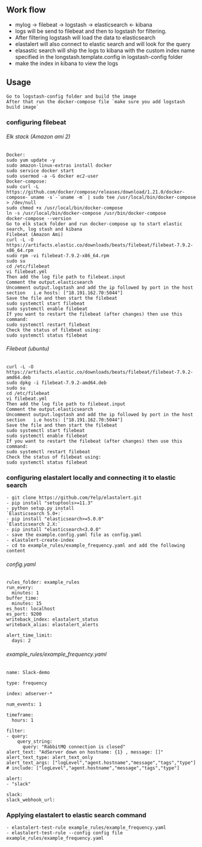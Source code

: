
## Work flow
- mylog -> filebeat -> logstash -> elasticsearch <- kibana
- logs will be send to filebeat and then to logstash for filtering. 
- After filtering logstash will load the data to elasticsearch
- elastalert will also connect to elastic search and will look for the query
- elasastic search will ship the logs to kibana with the custom index name specified in the longstash.template.config in logstash-config folder
- make the index in kibana to view the logs 
## Usage
```
Go to logstash-config folder and build the image
After that run the docker-compose file `make sure you add logstash build image`
```
### configuring filebeat

###### Elk stack (Amazon ami 2)
```
Docker:
sudo yum update -y
sudo amazon-linux-extras install docker
sudo service docker start
sudo usermod -a -G docker ec2-user
Docker-compose:
sudo curl -L https://github.com/docker/compose/releases/download/1.21.0/docker-compose-`uname -s`-`uname -m` | sudo tee /usr/local/bin/docker-compose > /dev/null
sudo chmod +x /usr/local/bin/docker-compose
ln -s /usr/local/bin/docker-compose /usr/bin/docker-compose
docker-compose --version
Go to elk stack folder and run docker-compose up to start elastic search, log stash and kibana
Filebeat (Amazon Ami)
curl -L -O https://artifacts.elastic.co/downloads/beats/filebeat/filebeat-7.9.2-x86_64.rpm
sudo rpm -vi filebeat-7.9.2-x86_64.rpm
sudo su	
cd /etc/filebeat	
vi filebeat.yml	
Then add the log file path to filebeat.input	
Comment the output.elasticsearch	
Uncomment output.logstash and add the ip followed by port in the host section	i.e hosts: ["18.191.162.70:5044"]	
Save the file and then start the filebeat	
sudo systemctl start filebeat	
sudo systemctl enable filebeat	
If you want to restart the filebeat (after changes) then use this command:	
sudo systemctl restart filebeat	
Check the status of filebeat using:	
sudo systemctl status filebeat	
```
###### Filebeat (ubuntu)
```
curl -L -O https://artifacts.elastic.co/downloads/beats/filebeat/filebeat-7.9.2-amd64.deb	
sudo dpkg -i filebeat-7.9.2-amd64.deb	
sudo su	
cd /etc/filebeat	
vi filebeat.yml	
Then add the log file path to filebeat.input	
Comment the output.elasticsearch	
Uncomment output.logstash and add the ip followed by port in the host section	i.e hosts: ["18.191.162.70:5044"]	
Save the file and then start the filebeat	
sudo systemctl start filebeat	
sudo systemctl enable filebeat	
If you want to restart the filebeat (after changes) then use this command:	
sudo systemctl restart filebeat	
Check the status of filebeat using:	
sudo systemctl status filebeat	
```
### configuring elastalert locally and connecting it to elastic search
```
- git clone https://github.com/Yelp/elastalert.git
- pip install "setuptools>=11.3"
- python setup.py install
`Elasticsearch 5.0+:`
- pip install "elasticsearch>=5.0.0"
`Elasticsearch 2.X:`
- pip install "elasticsearch<3.0.0"
- save the example.config.yaml file as config.yaml
- elastalert-create-index
- cd to example_rules/example_frequency.yaml and add the following content
```
###### config.yaml
```
rules_folder: example_rules
run_every:
  minutes: 1
buffer_time:
  minutes: 15
es_host: localhost
es_port: 9200
writeback_index: elastalert_status
writeback_alias: elastalert_alerts

alert_time_limit:
  days: 2
```
###### example_rules/example_frequency.yaml
```
name: Slack-demo

type: frequency

index: adserver-*

num_events: 1

timeframe:
  hours: 1

filter:
- query:
    query_string:
      query: "RabbitMQ connection is closed"
alert_text: "AdServer down on hostname: {1} , message: []"
alert_text_type: alert_text_only
alert_text_args: ["logLevel","agent.hostname","message","tags","type"]
# include: ["logLevel","agent.hostname","message","tags","type"]

alert:
- "slack"

slack:
slack_webhook_url:
```
### Applying elastalert to elastic search command
```
- elastalert-test-rule example_rules/example_frequency.yaml
- elastalert-test-rule --config config file example_rules/example_frequency.yaml
```